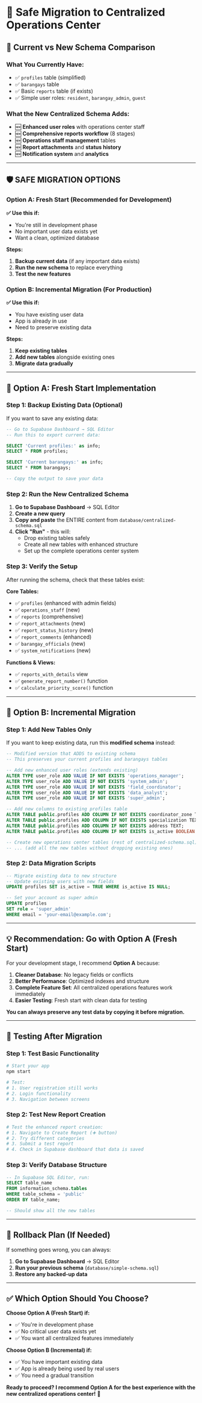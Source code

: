 # 🔄 Safe Migration to Centralized Operations Center

## 🎯 **Current vs New Schema Comparison**

### **What You Currently Have:**

- ✅ `profiles` table (simplified)
- ✅ `barangays` table
- ✅ Basic `reports` table (if exists)
- ✅ Simple user roles: `resident`, `barangay_admin`, `guest`

### **What the New Centralized Schema Adds:**

- 🆕 **Enhanced user roles** with operations center staff
- 🆕 **Comprehensive reports workflow** (8 stages)
- 🆕 **Operations staff management** tables
- 🆕 **Report attachments** and **status history**
- 🆕 **Notification system** and **analytics**

---

## 🛡️ **SAFE MIGRATION OPTIONS**

### **Option A: Fresh Start (Recommended for Development)**

**✅ Use this if:**

- You're still in development phase
- No important user data exists yet
- Want a clean, optimized database

**Steps:**

1. **Backup current data** (if any important data exists)
2. **Run the new schema** to replace everything
3. **Test the new features**

### **Option B: Incremental Migration (For Production)**

**✅ Use this if:**

- You have existing user data
- App is already in use
- Need to preserve existing data

**Steps:**

1. **Keep existing tables**
2. **Add new tables** alongside existing ones
3. **Migrate data gradually**

---

## 🚀 **Option A: Fresh Start Implementation**

### **Step 1: Backup Existing Data (Optional)**

If you want to save any existing data:

```sql
-- Go to Supabase Dashboard → SQL Editor
-- Run this to export current data:

SELECT 'Current profiles:' as info;
SELECT * FROM profiles;

SELECT 'Current barangays:' as info;
SELECT * FROM barangays;

-- Copy the output to save your data
```

### **Step 2: Run the New Centralized Schema**

1. **Go to Supabase Dashboard** → SQL Editor
2. **Create a new query**
3. **Copy and paste** the ENTIRE content from `database/centralized-schema.sql`
4. **Click "Run"** - this will:
   - Drop existing tables safely
   - Create all new tables with enhanced structure
   - Set up the complete operations center system

### **Step 3: Verify the Setup**

After running the schema, check that these tables exist:

**Core Tables:**

- ✅ `profiles` (enhanced with admin fields)
- ✅ `operations_staff` (new)
- ✅ `reports` (comprehensive)
- ✅ `report_attachments` (new)
- ✅ `report_status_history` (new)
- ✅ `report_comments` (enhanced)
- ✅ `barangay_officials` (new)
- ✅ `system_notifications` (new)

**Functions & Views:**

- ✅ `reports_with_details` view
- ✅ `generate_report_number()` function
- ✅ `calculate_priority_score()` function

---

## 🚀 **Option B: Incremental Migration**

### **Step 1: Add New Tables Only**

If you want to keep existing data, run this **modified schema** instead:

```sql
-- Modified version that ADDS to existing schema
-- This preserves your current profiles and barangays tables

-- Add new enhanced user roles (extends existing)
ALTER TYPE user_role ADD VALUE IF NOT EXISTS 'operations_manager';
ALTER TYPE user_role ADD VALUE IF NOT EXISTS 'system_admin';
ALTER TYPE user_role ADD VALUE IF NOT EXISTS 'field_coordinator';
ALTER TYPE user_role ADD VALUE IF NOT EXISTS 'data_analyst';
ALTER TYPE user_role ADD VALUE IF NOT EXISTS 'super_admin';

-- Add new columns to existing profiles table
ALTER TABLE public.profiles ADD COLUMN IF NOT EXISTS coordinator_zone TEXT;
ALTER TABLE public.profiles ADD COLUMN IF NOT EXISTS specialization TEXT[];
ALTER TABLE public.profiles ADD COLUMN IF NOT EXISTS address TEXT;
ALTER TABLE public.profiles ADD COLUMN IF NOT EXISTS is_active BOOLEAN DEFAULT TRUE;

-- Create new operations center tables (rest of centralized-schema.sql)
-- ... (add all the new tables without dropping existing ones)
```

### **Step 2: Data Migration Scripts**

```sql
-- Migrate existing data to new structure
-- Update existing users with new fields
UPDATE profiles SET is_active = TRUE WHERE is_active IS NULL;

-- Set your account as super admin
UPDATE profiles
SET role = 'super_admin'
WHERE email = 'your-email@example.com';
```

---

## 💡 **Recommendation: Go with Option A (Fresh Start)**

For your development stage, I recommend **Option A** because:

1. **Cleaner Database**: No legacy fields or conflicts
2. **Better Performance**: Optimized indexes and structure
3. **Complete Feature Set**: All centralized operations features work immediately
4. **Easier Testing**: Fresh start with clean data for testing

**You can always preserve any test data by copying it before migration.**

---

## 🧪 **Testing After Migration**

### **Step 1: Test Basic Functionality**

```bash
# Start your app
npm start

# Test:
# 1. User registration still works
# 2. Login functionality
# 3. Navigation between screens
```

### **Step 2: Test New Report Creation**

```bash
# Test the enhanced report creation:
# 1. Navigate to Create Report (➕ button)
# 2. Try different categories
# 3. Submit a test report
# 4. Check in Supabase dashboard that data is saved
```

### **Step 3: Verify Database Structure**

```sql
-- In Supabase SQL Editor, run:
SELECT table_name
FROM information_schema.tables
WHERE table_schema = 'public'
ORDER BY table_name;

-- Should show all the new tables
```

---

## 🚨 **Rollback Plan (If Needed)**

If something goes wrong, you can always:

1. **Go to Supabase Dashboard** → SQL Editor
2. **Run your previous schema** (`database/simple-schema.sql`)
3. **Restore any backed-up data**

---

## ✅ **Which Option Should You Choose?**

**Choose Option A (Fresh Start) if:**

- ✅ You're in development phase
- ✅ No critical user data exists yet
- ✅ You want all centralized features immediately

**Choose Option B (Incremental) if:**

- ✅ You have important existing data
- ✅ App is already being used by real users
- ✅ You need a gradual transition

**Ready to proceed? I recommend Option A for the best experience with the new centralized operations center!** 🚀
